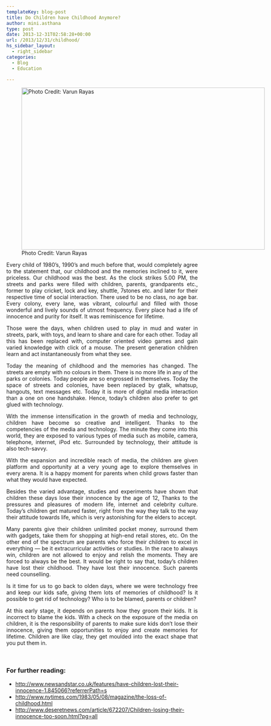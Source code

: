 ```yaml
---
templateKey: blog-post
title: Do Children have Childhood Anymore?
author: mini.asthana
type: post
date: 2013-12-31T02:58:28+00:00
url: /2013/12/31/childhood/
hs_sidebar_layout:
  - right_sidebar
categories:
  - Blog
  - Education

---
```

<figure id="attachment_384" aria-describedby="caption-attachment-384" style="width: 950px" class="wp-caption aligncenter"><img class="size-full wp-image-384" src="https://i2.wp.com/ilaasthana.in/wp-content/uploads/2013/10/1-8188025522-fa594d05a5-h-jpg_112441.jpg?resize=640%2C427" alt="Photo Credit: Varun Rayas" width="640" height="427" data-recalc-dims="1" /><figcaption id="caption-attachment-384" class="wp-caption-text">Photo Credit: Varun Rayas</figcaption></figure> 

<p align="justify">
  Every child of 1980’s, 1990’s and much before that, would completely agree to the statement that, our childhood and the memories inclined to it, were priceless. Our childhood was the best. As the clock strikes 5.00 PM, the streets and parks were filled with children, parents, grandparents etc., former to play cricket, lock and key, shuttle, 7stones etc. and later for their respective time of social interaction. There used to be no class, no age bar. Every colony, every lane, was vibrant, colourful and filled with those wonderful and lively sounds of utmost frequency. Every place had a life of innocence and purity for itself. It was reminiscence for lifetime.
</p>

<p align="justify">
  Those were the days, when children used to play in mud and water in streets, park, with toys, and learn to share and care for each other. Today all this has been replaced with, computer oriented video games and gain varied knowledge with click of a mouse. The present generation children learn and act instantaneously from what they see.
</p>

<p align="justify">
  Today the meaning of childhood and the memories has changed. The streets are empty with no colours in them. There is no more life in any of the parks or colonies. Today people are so engrossed in themselves. Today the space of streets and colonies, have been replaced by gtalk, whatsup, hangouts, text messages etc. Today it is more of digital media interaction than a one on one handshake. Hence, today’s children also prefer to get glued with technology.
</p>

<p align="justify">
  With the immense intensification in the growth of media and technology, children have become so creative and intelligent. Thanks to the competencies of the media and technology. The minute they come into this world, they are exposed to various types of media such as mobile, camera, telephone, internet, iPod etc. Surrounded by technology, their attitude is also tech-savvy.
</p>

<p align="justify">
  With the expansion and incredible reach of media, the children are given platform and opportunity at a very young age to explore themselves in every arena. It is a happy moment for parents when child grows faster than what they would have expected.
</p>

<p align="justify">
  Besides the varied advantage, studies and experiments have shown that children these days lose their innocence by the age of 12, Thanks to the pressures and pleasures of modern life, internet and celebrity culture. Today’s children get matured faster, right from the way they talk to the way their attitude towards life, which is very astonishing for the elders to accept.
</p>

<p align="justify">
  Many parents give their children unlimited pocket money, surround them with gadgets, take them for shopping at high-end retail stores, etc. On the other end of the spectrum are parents who force their children to excel in everything — be it extracurricular activities or studies. In the race to always win, children are not allowed to enjoy and relish the moments. They are forced to always be the best. It would be right to say that, today’s children have lost their childhood. They have lost their innocence. Such parents need counselling.
</p>

<p align="justify">
  Is it time for us to go back to olden days, where we were technology free and keep our kids safe, giving them lots of memories of childhood? Is it possible to get rid of technology? Who is to be blamed, parents or children?
</p>

<p align="justify">
  At this early stage, it depends on parents how they groom their kids. It is incorrect to blame the kids. With a check on the exposure of the media on children, it is the responsibility of parents to make sure kids don’t lose their innocence, giving them opportunities to enjoy and create memories for lifetime. Children are like clay, they get moulded into the exact shape that you put them in.
</p>

&nbsp;

### For further reading:

  * <http://www.newsandstar.co.uk/features/have-children-lost-their-innocence-1.845066?referrerPath=s>
  * <http://www.nytimes.com/1983/05/08/magazine/the-loss-of-childhood.html>
  * <http://www.deseretnews.com/article/672207/Children-losing-their-innocence-too-soon.html?pg=all>